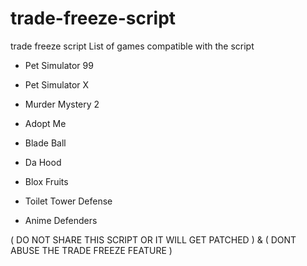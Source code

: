 # trade-freeze-script
trade freeze script 
 List of games compatible with the script

 - Pet Simulator 99

 - Pet Simulator X

 - Murder Mystery 2

 - Adopt Me

 - Blade Ball

 - Da Hood

 - Blox Fruits

 - Toilet Tower Defense

 - Anime Defenders


( DO NOT SHARE THIS SCRIPT OR IT WILL GET PATCHED ) & ( DONT ABUSE THE TRADE FREEZE FEATURE )
